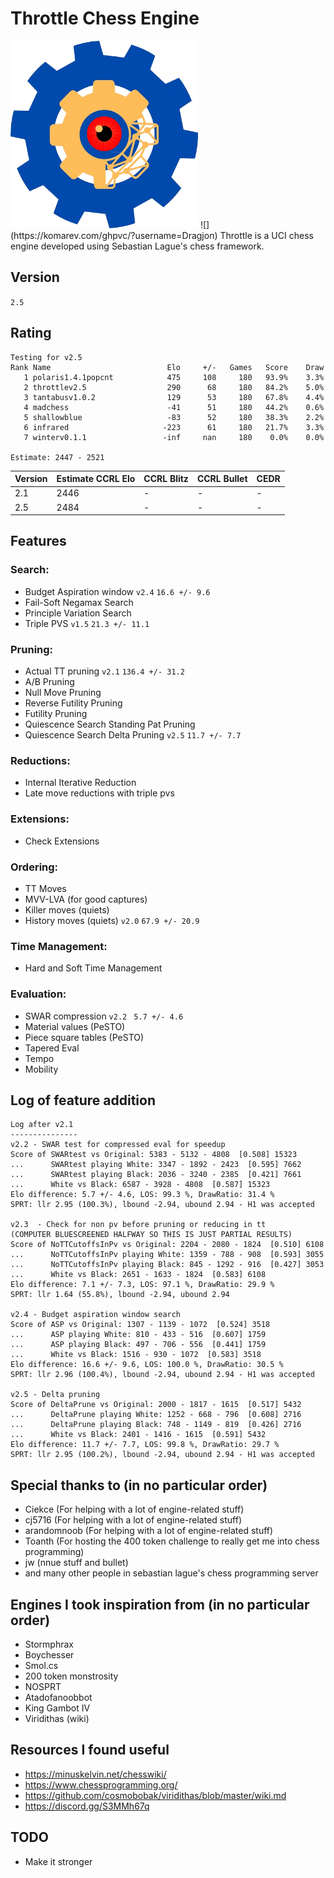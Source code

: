 # Throttle Chess Engine
<img src="https://github.com/Dragjon/Throttle/blob/main/images/throttle.png" width="300" height="300">
![](https://komarev.com/ghpvc/?username=Dragjon)
Throttle is a UCI chess engine developed using Sebastian Lague's chess framework.

## Version
```2.5```

## Rating
```
Testing for v2.5
Rank Name                          Elo     +/-   Games   Score    Draw
   1 polaris1.4.1popcnt            475     108     180   93.9%    3.3%
   2 throttlev2.5                  290      68     180   84.2%    5.0%
   3 tantabusv1.0.2                129      53     180   67.8%    4.4%
   4 madchess                      -41      51     180   44.2%    0.6%
   5 shallowblue                   -83      52     180   38.3%    2.2%
   6 infrared                     -223      61     180   21.7%    3.3%
   7 winterv0.1.1                 -inf     nan     180    0.0%    0.0%

Estimate: 2447 - 2521
```

| Version | Estimate CCRL Elo | CCRL Blitz | CCRL Bullet | CEDR |
|---------|-------------------|------------|-------------|------|
| 2.1     | 2446              | -          | -           | -    |
| 2.5     | 2484              | -          | -           | -    |

## Features
### Search:
- Budget Aspiration window ```v2.4``` ```16.6 +/- 9.6```
- Fail-Soft Negamax Search
- Principle Variation Search
- Triple PVS ```v1.5``` ```21.3 +/- 11.1```

### Pruning:
- Actual TT pruning ```v2.1``` ```136.4 +/- 31.2```
- A/B Pruning
- Null Move Pruning
- Reverse Futility Pruning
- Futility Pruning
- Quiescence Search Standing Pat Pruning
- Quiescence Search Delta Pruning ```v2.5``` ```11.7 +/- 7.7```

### Reductions:
- Internal Iterative Reduction
- Late move reductions with triple pvs

### Extensions:
- Check Extensions

### Ordering:
- TT Moves
- MVV-LVA (for good captures)
- Killer moves (quiets)
- History moves (quiets) ```v2.0``` ```67.9 +/- 20.9```

### Time Management:
- Hard and Soft Time Management

### Evaluation:
- SWAR compression ```v2.2``` ``` 5.7 +/- 4.6```
- Material values (PeSTO)
- Piece square tables (PeSTO)
- Tapered Eval
- Tempo
- Mobility

## Log of feature addition
```
Log after v2.1
---------------
v2.2 - SWAR test for compressed eval for speedup
Score of SWARtest vs Original: 5383 - 5132 - 4808  [0.508] 15323
...      SWARtest playing White: 3347 - 1892 - 2423  [0.595] 7662
...      SWARtest playing Black: 2036 - 3240 - 2385  [0.421] 7661
...      White vs Black: 6587 - 3928 - 4808  [0.587] 15323
Elo difference: 5.7 +/- 4.6, LOS: 99.3 %, DrawRatio: 31.4 %
SPRT: llr 2.95 (100.3%), lbound -2.94, ubound 2.94 - H1 was accepted

v2.3  - Check for non pv before pruning or reducing in tt
(COMPUTER BLUESCREENED HALFWAY SO THIS IS JUST PARTIAL RESULTS)
Score of NoTTCutoffsInPv vs Original: 2204 - 2080 - 1824  [0.510] 6108
...      NoTTCutoffsInPv playing White: 1359 - 788 - 908  [0.593] 3055
...      NoTTCutoffsInPv playing Black: 845 - 1292 - 916  [0.427] 3053
...      White vs Black: 2651 - 1633 - 1824  [0.583] 6108
Elo difference: 7.1 +/- 7.3, LOS: 97.1 %, DrawRatio: 29.9 %
SPRT: llr 1.64 (55.8%), lbound -2.94, ubound 2.94

v2.4 - Budget aspiration window search
Score of ASP vs Original: 1307 - 1139 - 1072  [0.524] 3518
...      ASP playing White: 810 - 433 - 516  [0.607] 1759
...      ASP playing Black: 497 - 706 - 556  [0.441] 1759
...      White vs Black: 1516 - 930 - 1072  [0.583] 3518
Elo difference: 16.6 +/- 9.6, LOS: 100.0 %, DrawRatio: 30.5 %
SPRT: llr 2.96 (100.4%), lbound -2.94, ubound 2.94 - H1 was accepted

v2.5 - Delta pruning
Score of DeltaPrune vs Original: 2000 - 1817 - 1615  [0.517] 5432
...      DeltaPrune playing White: 1252 - 668 - 796  [0.608] 2716
...      DeltaPrune playing Black: 748 - 1149 - 819  [0.426] 2716
...      White vs Black: 2401 - 1416 - 1615  [0.591] 5432
Elo difference: 11.7 +/- 7.7, LOS: 99.8 %, DrawRatio: 29.7 %
SPRT: llr 2.95 (100.2%), lbound -2.94, ubound 2.94 - H1 was accepted
```

## Special thanks to (in no particular order)
- Ciekce (For helping with a lot of engine-related stuff)
- cj5716 (For helping with a lot of engine-related stuff)
- arandomnoob (For helping with a lot of engine-related stuff)
- Toanth (For hosting the 400 token challenge to really get me into chess programming)
- jw (nnue stuff and bullet)
- and many other people in sebastian lague's chess programming server

## Engines I took inspiration from (in no particular order)
- Stormphrax
- Boychesser
- Smol.cs
- 200 token monstrosity
- NOSPRT
- Atadofanoobbot
- King Gambot IV
- Viridithas (wiki)

## Resources I found useful
- https://minuskelvin.net/chesswiki/
- https://www.chessprogramming.org/
- https://github.com/cosmobobak/viridithas/blob/master/wiki.md
- https://discord.gg/S3MMh67q

## TODO
- Make it stronger 
